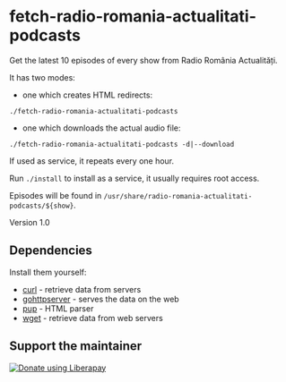 # fetch-radio-romania-actualitati-podcasts

Get the latest 10 episodes of every show from Radio România Actualități.

It has two modes:
- one which creates HTML redirects:
```
./fetch-radio-romania-actualitati-podcasts
```
- one which downloads the actual audio file:
```
./fetch-radio-romania-actualitati-podcasts -d|--download
```

If used as service, it repeats every one hour.

Run `./install` to install as a service, it usually requires root access.

Episodes will be found in `/usr/share/radio-romania-actualitati-podcasts/${show}`.

Version 1.0


## Dependencies

Install them yourself:
- [curl](https://curl.haxx.se) - retrieve data from servers
- [gohttpserver](https://github.com/codeskyblue/gohttpserver) - serves the data on the web
- [pup](https://github.com/ericchiang/pup) - HTML parser
- [wget](https://www.gnu.org/software/wget) - retrieve data from web servers


## Support the maintainer

<noscript><a href="https://liberapay.com/andrei/donate"><img alt="Donate using Liberapay" src="https://liberapay.com/assets/widgets/donate.svg"></a></noscript>
